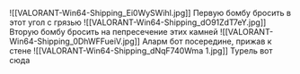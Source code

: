 ![[VALORANT-Win64-Shipping_Ei0WySWihl.jpg]]
Первую бомбу бросить в этот угол с грязью
![[VALORANT-Win64-Shipping_dO91ZdT7eY.jpg]]
Вторую бомбу бросить на пепресечение этих камней
![[VALORANT-Win64-Shipping_0DhWFFueiV.jpg]]
Аларм бот посередине, прижав к стене
![[VALORANT-Win64-Shipping_dNqF740Wma 1.jpg]]
Турель вот сюда
